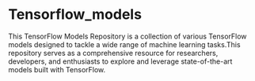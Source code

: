 # Tensorflow_models
This TensorFlow Models Repository is a collection of various TensorFlow models designed to tackle a wide range of machine learning tasks.This repository serves as a comprehensive resource for researchers, developers, and enthusiasts to explore and leverage state-of-the-art models built with TensorFlow.
